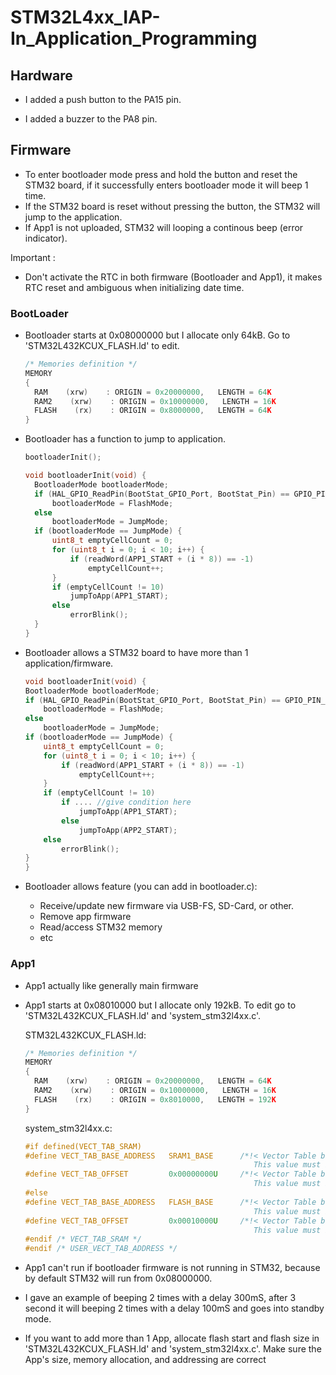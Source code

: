# STM32L4xx_IAP-In_Application_Programming

## Hardware
+ I added a push button to the PA15 pin.

+ I added a buzzer to the PA8 pin.

## Firmware
+ To enter bootloader mode press and hold the button and reset the STM32 board, if it successfully enters bootloader mode it will beep 1 time.
+ If the STM32 board is reset without pressing the button, the STM32 will jump to the application.
+ If App1 is not uploaded, STM32 will looping a continous beep (error indicator).

Important :
+ Don't activate the RTC in both firmware (Bootloader and App1), it makes RTC reset and ambiguous when initializing date time.

### BootLoader
+ Bootloader starts at 0x08000000 but I allocate only 64kB. Go to 'STM32L432KCUX_FLASH.ld' to edit.
  ```C
  /* Memories definition */
  MEMORY
  {
    RAM    (xrw)    : ORIGIN = 0x20000000,   LENGTH = 64K
    RAM2    (xrw)    : ORIGIN = 0x10000000,   LENGTH = 16K
    FLASH    (rx)    : ORIGIN = 0x8000000,   LENGTH = 64K
  }
  ```
+ Bootloader has a function to jump to application.
  ```C
  bootloaderInit();
  ```

  ```C
  void bootloaderInit(void) {
    BootloaderMode bootloaderMode;
    if (HAL_GPIO_ReadPin(BootStat_GPIO_Port, BootStat_Pin) == GPIO_PIN_RESET)
        bootloaderMode = FlashMode;
    else
        bootloaderMode = JumpMode;
    if (bootloaderMode == JumpMode) {
        uint8_t emptyCellCount = 0;
        for (uint8_t i = 0; i < 10; i++) {
            if (readWord(APP1_START + (i * 8)) == -1)
                emptyCellCount++;
        }
        if (emptyCellCount != 10)
            jumpToApp(APP1_START);
        else
            errorBlink();
    }
  }
  ```
+ Bootloader allows a STM32 board to have more than 1 application/firmware.
    ```C
  void bootloaderInit(void) {
    BootloaderMode bootloaderMode;
    if (HAL_GPIO_ReadPin(BootStat_GPIO_Port, BootStat_Pin) == GPIO_PIN_RESET)
        bootloaderMode = FlashMode;
    else
        bootloaderMode = JumpMode;
    if (bootloaderMode == JumpMode) {
        uint8_t emptyCellCount = 0;
        for (uint8_t i = 0; i < 10; i++) {
            if (readWord(APP1_START + (i * 8)) == -1)
                emptyCellCount++;
        }
        if (emptyCellCount != 10)
            if .... //give condition here
                jumpToApp(APP1_START);
            else
                jumpToApp(APP2_START);
        else
            errorBlink();
    }
  }
  ```
+ Bootloader allows feature (you can add in bootloader.c):
  - Receive/update new firmware via USB-FS, SD-Card, or other.
  - Remove app firmware
  - Read/access STM32 memory
  - etc

### App1
+ App1 actually like generally main firmware
+ App1 starts at 0x08010000 but I allocate only 192kB. To edit go to 'STM32L432KCUX_FLASH.ld' and 'system_stm32l4xx.c'.

  STM32L432KCUX_FLASH.ld:
  ```C
  /* Memories definition */
  MEMORY
  {
    RAM    (xrw)    : ORIGIN = 0x20000000,   LENGTH = 64K
    RAM2    (xrw)    : ORIGIN = 0x10000000,   LENGTH = 16K
    FLASH    (rx)    : ORIGIN = 0x8010000,   LENGTH = 192K
  }
  ```
  system_stm32l4xx.c:
  ```C
  #if defined(VECT_TAB_SRAM)
  #define VECT_TAB_BASE_ADDRESS   SRAM1_BASE      /*!< Vector Table base address field.
                                                     This value must be a multiple of 0x200. */
  #define VECT_TAB_OFFSET         0x00000000U     /*!< Vector Table base offset field.
                                                     This value must be a multiple of 0x200. */
  #else
  #define VECT_TAB_BASE_ADDRESS   FLASH_BASE      /*!< Vector Table base address field.
                                                     This value must be a multiple of 0x200. */
  #define VECT_TAB_OFFSET         0x00010000U     /*!< Vector Table base offset field.
                                                     This value must be a multiple of 0x200. */
  #endif /* VECT_TAB_SRAM */
  #endif /* USER_VECT_TAB_ADDRESS */
  ```
+ App1 can't run if bootloader firmware is not running in STM32, because by default STM32 will run from 0x08000000.
+ I gave an example of beeping 2 times with a delay 300mS, after 3 second it will beeping 2 times with a delay 100mS and goes into standby mode.
+ If you want to add more than 1 App, allocate flash start and flash size in 'STM32L432KCUX_FLASH.ld' and 'system_stm32l4xx.c'. Make sure the App's size, memory allocation, and addressing are correct